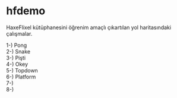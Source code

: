 # hfdemo
HaxeFlixel kütüphanesini öğrenim amaçlı çıkartılan yol haritasındaki çalışmalar.

1-) Pong  
2-) Snake  
3-) Pişti  
4-) Okey  
5-) Topdown  
6-) Platform  
7-)  
8-)  